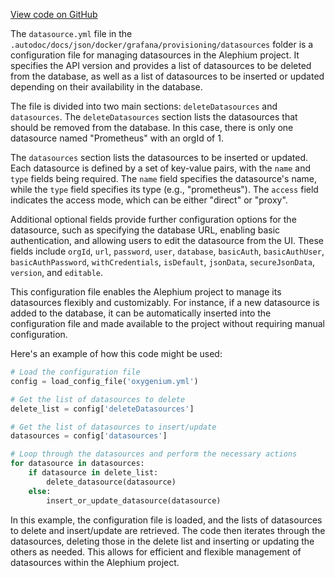 [View code on GitHub](https://github.com/oxygenium/oxygenium/.autodoc/docs/json/docker/grafana/provisioning/datasources)

The `datasource.yml` file in the `.autodoc/docs/json/docker/grafana/provisioning/datasources` folder is a configuration file for managing datasources in the Alephium project. It specifies the API version and provides a list of datasources to be deleted from the database, as well as a list of datasources to be inserted or updated depending on their availability in the database.

The file is divided into two main sections: `deleteDatasources` and `datasources`. The `deleteDatasources` section lists the datasources that should be removed from the database. In this case, there is only one datasource named "Prometheus" with an orgId of 1.

The `datasources` section lists the datasources to be inserted or updated. Each datasource is defined by a set of key-value pairs, with the `name` and `type` fields being required. The `name` field specifies the datasource's name, while the `type` field specifies its type (e.g., "prometheus"). The `access` field indicates the access mode, which can be either "direct" or "proxy".

Additional optional fields provide further configuration options for the datasource, such as specifying the database URL, enabling basic authentication, and allowing users to edit the datasource from the UI. These fields include `orgId`, `url`, `password`, `user`, `database`, `basicAuth`, `basicAuthUser`, `basicAuthPassword`, `withCredentials`, `isDefault`, `jsonData`, `secureJsonData`, `version`, and `editable`.

This configuration file enables the Alephium project to manage its datasources flexibly and customizably. For instance, if a new datasource is added to the database, it can be automatically inserted into the configuration file and made available to the project without requiring manual configuration.

Here's an example of how this code might be used:

```python
# Load the configuration file
config = load_config_file('oxygenium.yml')

# Get the list of datasources to delete
delete_list = config['deleteDatasources']

# Get the list of datasources to insert/update
datasources = config['datasources']

# Loop through the datasources and perform the necessary actions
for datasource in datasources:
    if datasource in delete_list:
        delete_datasource(datasource)
    else:
        insert_or_update_datasource(datasource)
```

In this example, the configuration file is loaded, and the lists of datasources to delete and insert/update are retrieved. The code then iterates through the datasources, deleting those in the delete list and inserting or updating the others as needed. This allows for efficient and flexible management of datasources within the Alephium project.
